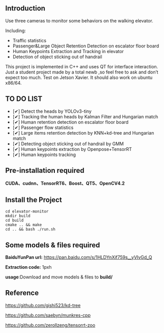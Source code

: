 ## Introduction

Use three cameras to monitor some behaviors on the walking elevator.

Including:

- Traffic statistics
- Passenger&Large Object Retention Detection  on  escalator floor board
- Human Keypoints Extraction and Tracking in elevator
- Detection of object sticking out of handrail

This project is implemented in C++ and uses QT for interface interaction. Just a student project made by a total newb ,so feel free to ask and don’t expect too much. Test on Jetson Xavier. It should also work on ubuntu x86/64.

## TO DO LIST

- [✔] Detect the heads by YOLOv3-tiny
- [✔] Tracking the human heads by Kalman Filter and Hungarian match
- [✔] Human retention detection on escalator floor board
- [✔] Passenger flow statistics
- [✔] Large items retention detection by KNN+kd-tree and Hungarian match
- [✔] Detecting object sticking out of handrail by GMM
- [✔] Human keypoints extraction by Openpose+TensorRT
- [✔] Human keypoints tracking

## Pre-installation required

**CUDA、cudnn、TensorRT6、Boost、QT5、OpenCV4.2**

## Install the Project
```
cd elevator-monitor
mkdir build
cd build
cmake .. && make
cd .. && bash ./run.sh
```
## Some models & files required

**BaiduYunPan url:** https://pan.baidu.com/s/1HLDYnXif759s__yVIvGd_Q 

**Extraction code:** 1pxh

**usage**:Download and move models & files to **build/**

## Reference

https://github.com/gishi523/kd-tree

https://github.com/saebyn/munkres-cpp

https://github.com/zerollzeng/tensorrt-zoo




